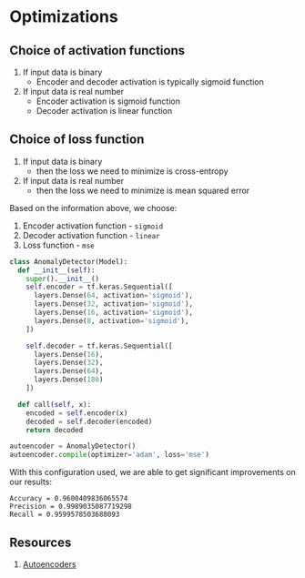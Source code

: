 # Optimizations

## Choice of activation functions
1. If input data is binary
    - Encoder and decoder activation is typically sigmoid function
2. If input data is real number
    - Encoder activation is sigmoid function
    - Decoder activation is linear function

## Choice of loss function
1. If input data is binary
    - then the loss we need to minimize is cross-entropy
2. If input data is real number
    - then the loss we need to minimize is mean squared error

Based on the information above, we choose:
1. Encoder activation function - `sigmoid`
2. Decoder activation function - `linear`
3. Loss function - `mse`

```python
class AnomalyDetector(Model):
  def __init__(self):
    super().__init__()
    self.encoder = tf.keras.Sequential([
      layers.Dense(64, activation='sigmoid'),
      layers.Dense(32, activation='sigmoid'),
      layers.Dense(16, activation='sigmoid'),
      layers.Dense(8, activation='sigmoid'),
    ])

    self.decoder = tf.keras.Sequential([
      layers.Dense(16),
      layers.Dense(32),
      layers.Dense(64),
      layers.Dense(180)
    ])

  def call(self, x):
    encoded = self.encoder(x)
    decoded = self.decoder(encoded)
    return decoded
```

```python
autoencoder = AnomalyDetector()
autoencoder.compile(optimizer='adam', loss='mse')
```

With this configuration used, we are able to get significant improvements on our results:
```
Accuracy = 0.9600409836065574
Precision = 0.9989035087719298
Recall = 0.9599578503688093
```

## Resources
1. [Autoencoders](https://medium.com/@sakeshpusuluri/autoencoders-52c81a6f1ae1)
